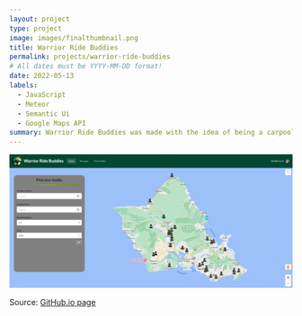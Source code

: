 ```yaml
---
layout: project
type: project
image: images/finalthumbnail.png
title: Warrior Ride Buddies
permalink: projects/warrior-ride-buddies
# All dates must be YYYY-MM-DD format!
date: 2022-05-13
labels:
  - JavaScript
  - Meteor
  - Semantic Ui
  - Google Maps API
summary: Warrior Ride Buddies was made with the idea of being a carpooling service for the UH Manoa community together and be a way to connect users together.
---
```


<img class="ui large center rounded image" src="/images/fpmainpage.png">

Source: <a href="https://warrior-ride-buddies.github.io/"><i class="large github icon"></i>GitHub.io page</a>
